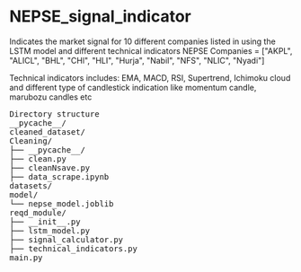 # NEPSE_signal_indicator
Indicates the market signal for 10 different companies listed in using the LSTM model and different technical indicators NEPSE
Companies = ["AKPL", "ALICL", "BHL", "CHl", "HLI", "Hurja", "Nabil", "NFS", "NLIC", "Nyadi"]

Technical indicators includes: EMA, MACD, RSI, Supertrend, Ichimoku cloud and different type of candlestick indication like momentum candle, marubozu candles etc

<pre>
Directory structure
__pycache__/
cleaned_dataset/
Cleaning/
├── __pycache__/
├── clean.py
├── cleanNsave.py
├── data_scrape.ipynb
datasets/
model/
└── nepse_model.joblib
reqd_module/
├── __init__.py
├── lstm_model.py
├── signal_calculator.py
├── technical_indicators.py
main.py
</pre>
